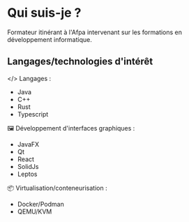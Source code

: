 # Qui suis-je ?

Formateur itinérant à l'Afpa intervenant sur les formations en développement informatique.

 ## Langages/technologies d'intérêt

 </> Langages :
  - Java
  - C++
  - Rust
  - Typescript

🖼️ Développement d'interfaces graphiques :
  - JavaFX
  - Qt
  - React
  - SolidJs
  - Leptos

📦 Virtualisation/conteneurisation :
  - Docker/Podman
  - QEMU/KVM

<!--
**ludovic-esperce/ludovic-esperce** is a ✨ _special_ ✨ repository because its `README.md` (this file) appears on your GitHub profile.

Here are some ideas to get you started:

- 🔭 I’m currently working on ...
- 🌱 I’m currently learning ...
- 👯 I’m looking to collaborate on ...
- 🤔 I’m looking for help with ...
- 💬 Ask me about ...
- 📫 How to reach me: ...
- 😄 Pronouns: ...
- ⚡ Fun fact: ...
-->

